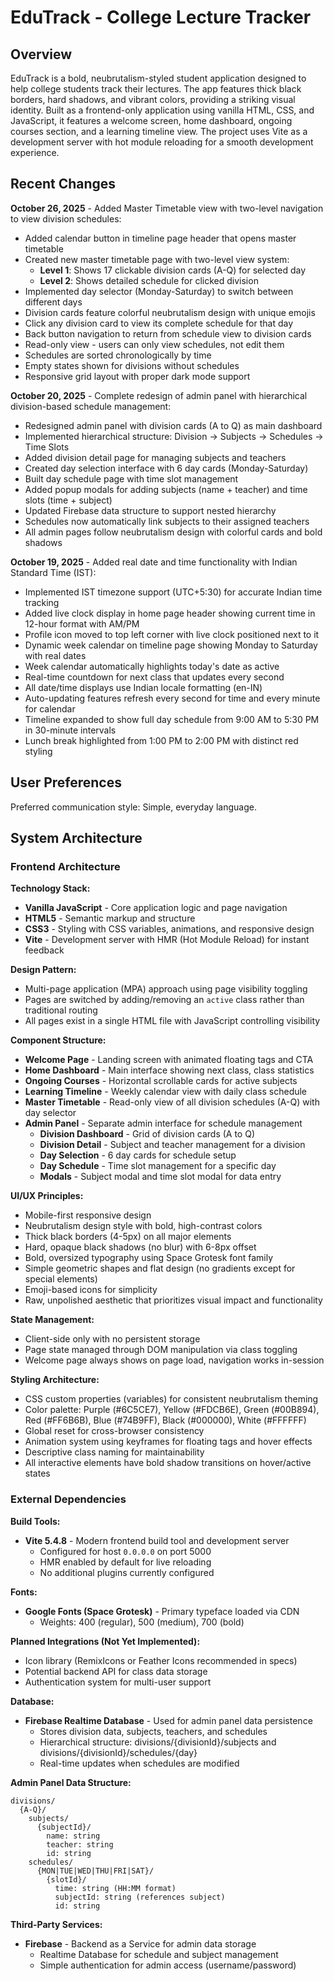 # EduTrack - College Lecture Tracker

## Overview

EduTrack is a bold, neubrutalism-styled student application designed to help college students track their lectures. The app features thick black borders, hard shadows, and vibrant colors, providing a striking visual identity. Built as a frontend-only application using vanilla HTML, CSS, and JavaScript, it features a welcome screen, home dashboard, ongoing courses section, and a learning timeline view. The project uses Vite as a development server with hot module reloading for a smooth development experience.

## Recent Changes

**October 26, 2025** - Added Master Timetable view with two-level navigation to view division schedules:
- Added calendar button in timeline page header that opens master timetable
- Created new master timetable page with two-level view system:
  - **Level 1**: Shows 17 clickable division cards (A-Q) for selected day
  - **Level 2**: Shows detailed schedule for clicked division
- Implemented day selector (Monday-Saturday) to switch between different days
- Division cards feature colorful neubrutalism design with unique emojis
- Click any division card to view its complete schedule for that day
- Back button navigation to return from schedule view to division cards
- Read-only view - users can only view schedules, not edit them
- Schedules are sorted chronologically by time
- Empty states shown for divisions without schedules
- Responsive grid layout with proper dark mode support

**October 20, 2025** - Complete redesign of admin panel with hierarchical division-based schedule management:
- Redesigned admin panel with division cards (A to Q) as main dashboard
- Implemented hierarchical structure: Division → Subjects → Schedules → Time Slots
- Added division detail page for managing subjects and teachers
- Created day selection interface with 6 day cards (Monday-Saturday)
- Built day schedule page with time slot management
- Added popup modals for adding subjects (name + teacher) and time slots (time + subject)
- Updated Firebase data structure to support nested hierarchy
- Schedules now automatically link subjects to their assigned teachers
- All admin pages follow neubrutalism design with colorful cards and bold shadows

**October 19, 2025** - Added real date and time functionality with Indian Standard Time (IST):
- Implemented IST timezone support (UTC+5:30) for accurate Indian time tracking
- Added live clock display in home page header showing current time in 12-hour format with AM/PM
- Profile icon moved to top left corner with live clock positioned next to it
- Dynamic week calendar on timeline page showing Monday to Saturday with real dates
- Week calendar automatically highlights today's date as active
- Real-time countdown for next class that updates every second
- All date/time displays use Indian locale formatting (en-IN)
- Auto-updating features refresh every second for time and every minute for calendar
- Timeline expanded to show full day schedule from 9:00 AM to 5:30 PM in 30-minute intervals
- Lunch break highlighted from 1:00 PM to 2:00 PM with distinct red styling

## User Preferences

Preferred communication style: Simple, everyday language.

## System Architecture

### Frontend Architecture

**Technology Stack:**
- **Vanilla JavaScript** - Core application logic and page navigation
- **HTML5** - Semantic markup and structure
- **CSS3** - Styling with CSS variables, animations, and responsive design
- **Vite** - Development server with HMR (Hot Module Reload) for instant feedback

**Design Pattern:**
- Multi-page application (MPA) approach using page visibility toggling
- Pages are switched by adding/removing an `active` class rather than traditional routing
- All pages exist in a single HTML file with JavaScript controlling visibility

**Component Structure:**
- **Welcome Page** - Landing screen with animated floating tags and CTA
- **Home Dashboard** - Main interface showing next class, class statistics
- **Ongoing Courses** - Horizontal scrollable cards for active subjects
- **Learning Timeline** - Weekly calendar view with daily class schedule
- **Master Timetable** - Read-only view of all division schedules (A-Q) with day selector
- **Admin Panel** - Separate admin interface for schedule management
  - **Division Dashboard** - Grid of division cards (A to Q)
  - **Division Detail** - Subject and teacher management for a division
  - **Day Selection** - 6 day cards for schedule setup
  - **Day Schedule** - Time slot management for a specific day
  - **Modals** - Subject modal and time slot modal for data entry

**UI/UX Principles:**
- Mobile-first responsive design
- Neubrutalism design style with bold, high-contrast colors
- Thick black borders (4-5px) on all major elements
- Hard, opaque black shadows (no blur) with 6-8px offset
- Bold, oversized typography using Space Grotesk font family
- Simple geometric shapes and flat design (no gradients except for special elements)
- Emoji-based icons for simplicity
- Raw, unpolished aesthetic that prioritizes visual impact and functionality

**State Management:**
- Client-side only with no persistent storage
- Page state managed through DOM manipulation via class toggling
- Welcome page always shows on page load, navigation works in-session

**Styling Architecture:**
- CSS custom properties (variables) for consistent neubrutalism theming
- Color palette: Purple (#6C5CE7), Yellow (#FDCB6E), Green (#00B894), Red (#FF6B6B), Blue (#74B9FF), Black (#000000), White (#FFFFFF)
- Global reset for cross-browser consistency
- Animation system using keyframes for floating tags and hover effects
- Descriptive class naming for maintainability
- All interactive elements have bold shadow transitions on hover/active states

### External Dependencies

**Build Tools:**
- **Vite 5.4.8** - Modern frontend build tool and development server
  - Configured for host `0.0.0.0` on port 5000
  - HMR enabled by default for live reloading
  - No additional plugins currently configured

**Fonts:**
- **Google Fonts (Space Grotesk)** - Primary typeface loaded via CDN
  - Weights: 400 (regular), 500 (medium), 700 (bold)

**Planned Integrations (Not Yet Implemented):**
- Icon library (RemixIcons or Feather Icons recommended in specs)
- Potential backend API for class data storage
- Authentication system for multi-user support

**Database:**
- **Firebase Realtime Database** - Used for admin panel data persistence
  - Stores division data, subjects, teachers, and schedules
  - Hierarchical structure: divisions/{divisionId}/subjects and divisions/{divisionId}/schedules/{day}
  - Real-time updates when schedules are modified
  
**Admin Panel Data Structure:**
```
divisions/
  {A-Q}/
    subjects/
      {subjectId}/
        name: string
        teacher: string
        id: string
    schedules/
      {MON|TUE|WED|THU|FRI|SAT}/
        {slotId}/
          time: string (HH:MM format)
          subjectId: string (references subject)
          id: string
```

**Third-Party Services:**
- **Firebase** - Backend as a Service for admin data storage
  - Realtime Database for schedule and subject management
  - Simple authentication for admin access (username/password)
